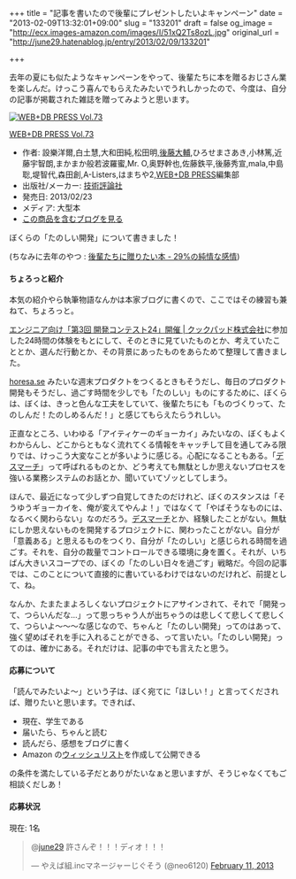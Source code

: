 +++
title = "記事を書いたので後輩にプレゼントしたいよキャンペーン"
date = "2013-02-09T13:32:01+09:00"
slug = "133201"
draft = false
og_image = "http://ecx.images-amazon.com/images/I/51xQ2Ts8ozL.jpg"
original_url = "http://june29.hatenablog.jp/entry/2013/02/09/133201"

+++

<p>去年の夏にも似たようなキャンペーンをやって、後輩たちに本を贈るおじさん業を楽しんだ。けっこう喜んでもらえたみたいでうれしかったので、今度は、自分の記事が掲載された雑誌を贈ってみようと思います。</p>
<p></p>
<div class="hatena-asin-detail">
<a href="http://www.amazon.co.jp/exec/obidos/ASIN/4774155071/cameralady-22/"><img src="http://ecx.images-amazon.com/images/I/51xQ2Ts8ozL._SL160_.jpg" class="hatena-asin-detail-image" alt="WEB+DB PRESS Vol.73" title="WEB+DB PRESS Vol.73"></a><div class="hatena-asin-detail-info">
<p class="hatena-asin-detail-title"><a href="http://www.amazon.co.jp/exec/obidos/ASIN/4774155071/cameralady-22/">WEB+DB PRESS Vol.73</a></p>
<ul>
<li>
<span class="hatena-asin-detail-label">作者:</span> 設樂洋爾,白土慧,大和田純,松田明,<a class="keyword" href="http://d.hatena.ne.jp/keyword/%B8%E5%C6%A3%C2%E7%CA%E5">後藤大輔</a>,ひろせまさあき,小林篤,近藤宇智朗,まかまか般若波羅蜜,Mr. O,奥野幹也,佐藤鉄平,後藤秀宣,mala,中島聡,堤智代,森田創,A-Listers,はまちや2,<a class="keyword" href="http://d.hatena.ne.jp/keyword/WEB%2BDB%20PRESS">WEB+DB PRESS</a>編集部</li>
<li>
<span class="hatena-asin-detail-label">出版社/メーカー:</span> <a class="keyword" href="http://d.hatena.ne.jp/keyword/%B5%BB%BD%D1%C9%BE%CF%C0%BC%D2">技術評論社</a>
</li>
<li>
<span class="hatena-asin-detail-label">発売日:</span> 2013/02/23</li>
<li>
<span class="hatena-asin-detail-label">メディア:</span> 大型本</li>
<li><a href="http://d.hatena.ne.jp/asin/4774155071/cameralady-22" target="_blank">この商品を含むブログを見る</a></li>
</ul>
</div>
<div class="hatena-asin-detail-foot"></div>
</div>
<p>ぼくらの「たのしい開発」について書きました！</p>
<p>(ちなみに去年のやつ : <a href="http://june29.hatenablog.jp/entry/2012/07/29/211350" title="後輩たちに贈りたい本 - 29%の純情な感情">後輩たちに贈りたい本 - 29%の純情な感情</a>)</p>

<div class="section">
    <h4>ちょろっと紹介</h4>
    <p>本気の紹介やら執筆物語なんかは本家ブログに書くので、ここではその練習も兼ねて、ちょろっと。</p>
<p><a href="http://info.cookpad.com/24contest3" title="エンジニア向け「第3回 開発コンテスト24」開催 | クックパッド株式会社">エンジニア向け「第3回 開発コンテスト24」開催 | クックパッド株式会社</a>に参加した24時間の体験をもとにして、そのときに見ていたものとか、考えていたこととか、選んだ行動とか、その背景にあったものをあらためて整理して書きました。</p>
<p><a href="http://horesa.se/#" title="horesa.se">horesa.se</a> みたいな週末プロダクトをつくるときもそうだし、毎日のプロダクト開発もそうだし、過ごす時間を少しでも「たのしい」ものにするために、ぼくらは、ぼくは、きっと色んな工夫をしていて、後輩たちにも「ものづくりって、たのしんだ！たのしめるんだ！」と感じてもらえたらうれしい。</p>
<p>正直なところ、いわゆる「アイティケーのギョーカイ」みたいなの、ぼくもよくわからんし、どこからともなく流れてくる情報をキャッチして目を通してみる限りでは、けっこう大変なことが多いように感じる。心配になることもある。「<a class="keyword" href="http://d.hatena.ne.jp/keyword/%A5%C7%A5%B9%A5%DE%A1%BC%A5%C1">デスマーチ</a>」って呼ばれるものとか、どう考えても無駄としか思えないプロセスを強いる業務システムのお話とか、聞いていてゾッとしてしまう。</p>
<p>ほんで、最近になって少しずつ自覚してきたのだけれど、ぼくのスタンスは「そうゆうギョーカイを、俺が変えてやんよ！」ではなくて「やばそうなものには、なるべく関わらない」なのだろう。<a class="keyword" href="http://d.hatena.ne.jp/keyword/%A5%C7%A5%B9%A5%DE%A1%BC%A5%C1">デスマーチ</a>とか、経験したことがない。無駄にしか思えないものを開発するプロジェクトに、関わったことがない。自分が「意義ある」と思えるものをつくり、自分が「たのしい」と感じられる時間を過ごす。それを、自分の裁量でコントロールできる環境に身を置く。それが、いちばん大きいスコープでの、ぼくの「たのしい日々を過ごす」戦略だ。今回の記事では、このことについて直接的に書いているわけではないのだけれど、前提として、ね。</p>
<p>なんか、たまたまよろしくないプロジェクトにアサインされて、それで「開発って、つらいんだな…」って思っちゃう人が出ちゃうのは悲しくて悲しくて悲しくて、つらいよ〜〜〜な感じなので、ちゃんと「たのしい開発」ってのはあって、強く望めばそれを手に入れることができる、って言いたい。「たのしい開発」ってのは、確かにある。それだけは、記事の中でも言えたと思う。</p>

</div>
<div class="section">
    <h4>応募について</h4>
    <p>「読んでみたいよ〜」という子は、ぼく宛てに「ほしい！」と言ってくだされば、贈りたいと思います。できれば、</p>

<ul>
<li>現在、学生である</li>
<li>届いたら、ちゃんと読む</li>
<li>読んだら、感想をブログに書く</li>
<li>Amazon の<a class="keyword" href="http://d.hatena.ne.jp/keyword/%A5%A6%A5%A3%A5%C3%A5%B7%A5%E5%A5%EA%A5%B9%A5%C8">ウィッシュリスト</a>を作成して公開できる</li>
</ul>
<p>の条件を満たしている子だとありがたいなぁと思いますが、そうじゃなくてもご相談くだしあ！</p>

</div>
<div class="section">
    <h4>応募状況</h4>
    <p>現在: 1名</p>
<p></p>
<blockquote class="twitter-tweet">
<p>@<a href="https://twitter.com/june29">june29</a> 許さんぞ！！！ディオ！！！</p>— やえば組.incマネージャーじぐそう (@neo6120) <a href="https://twitter.com/neo6120/status/300947943136038913">February 11, 2013</a>
</blockquote>
<br>
<script async src="//platform.twitter.com/widgets.js" charset="utf-8"></script>

</div>
